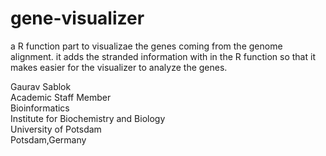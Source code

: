 # gene-visualizer

a R function part to visualizae the genes coming from the genome alignment. it adds the stranded information with in the R function so that it makes easier for the visualizer to analyze the genes. 

Gaurav Sablok \
Academic Staff Member \
Bioinformatics \
Institute for Biochemistry and Biology \
University of Potsdam \
Potsdam,Germany



